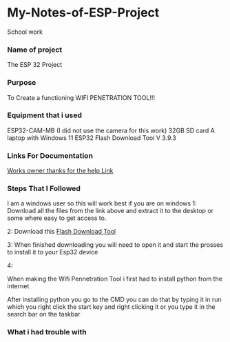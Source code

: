 # My-Notes-of-ESP-Project
School work

### Name of project
The ESP 32 Project

### Purpose
To Create a functioning WIFI PENETRATION TOOL!!!

### Equipment that i used
ESP32-CAM-MB (I did not use the camera for this work)
32GB SD card
A laptop with Windows 11
ESP32 Flash Download Tool V 3.9.3


### Links For Documentation
[Works owner thanks for the help Link](https://github.com/risinek/esp32-wifi-penetration-tool)

### Steps That I Followed
I am a windows user so this will work best if you are on windows
1:
Download all the files from the link above and extract it to the desktop or some where easy to get access to.

2:
Download this [Flash Download Tool](https://www.espressif.com/en/support/download/other-tools)

3:
When finished downloading you will need to open it and start the prosses to install it to your Esp32 device

4:




When making the Wifi Pennetration Tool i first had to install python from the internet


After installing python you go to the CMD you can do that by typing it in run which you right click the start key and right clicking it or you type it in the search bar on the taskbar




### What i had trouble with
